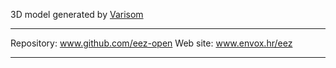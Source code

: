 
3D model generated by [Varisom](http://www.varisom.com)

**********************

Repository: www.github.com/eez-open
Web site: www.envox.hr/eez

**********************

